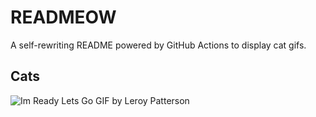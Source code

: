 # READMEOW

A self-rewriting README powered by GitHub Actions to display cat gifs.

## Cats

![Im Ready Lets Go GIF by Leroy Patterson](https://media1.giphy.com/media/CjmvTCZf2U3p09Cn0h/200.gif?cid=9acd02da59aee2r42sxr2n4qsx7o7166smmi4uszvhlhey63&ep=v1_gifs_search&rid=200.gif&ct=g)

